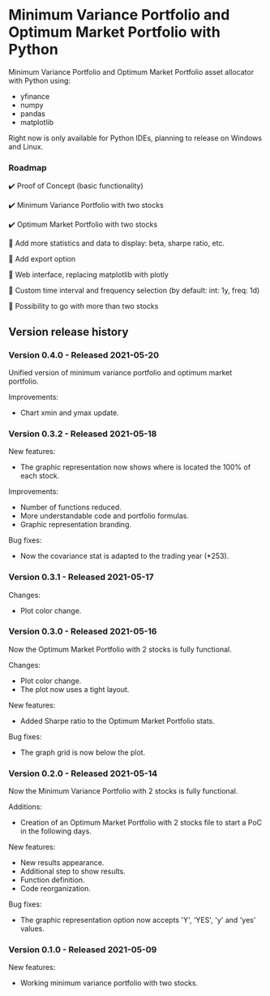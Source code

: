 # Minimum Variance Portfolio and Optimum Market Portfolio with Python

Minimum Variance Portfolio and Optimum Market Portfolio asset allocator with Python using:
* yfinance
* numpy
* pandas
* matplotlib

Right now is only available for Python IDEs, planning to release on Windows and Linux.

### Roadmap

:heavy_check_mark: Proof of Concept (basic functionality)

:heavy_check_mark: Minimum Variance Portfolio with two stocks

:heavy_check_mark: Optimum Market Portfolio with two stocks

:construction: Add more statistics and data to display: beta, sharpe ratio, etc.

:construction: Add export option

:construction: Web interface, replacing matplotlib with plotly

:construction: Custom time interval and frequency selection (by default: int: 1y, freq: 1d)

:construction: Possibility to go with more than two stocks

## Version release history

### Version 0.4.0 - Released 2021-05-20

Unified version of minimum variance portfolio and optimum market portfolio.

Improvements:
* Chart xmin and ymax update.

### Version 0.3.2 - Released 2021-05-18

New features:
* The graphic representation now shows where is located the 100% of each stock.

Improvements:
* Number of functions reduced.
* More understandable code and portfolio formulas.
* Graphic representation branding.

Bug fixes:
* Now the covariance stat is adapted to the trading year (*253).

### Version 0.3.1 - Released 2021-05-17

Changes:
* Plot color change.

### Version 0.3.0 - Released 2021-05-16

Now the Optimum Market Portfolio with 2 stocks is fully functional.

Changes:
* Plot color change.
* The plot now uses a tight layout.

New features:
* Added Sharpe ratio to the Optimum Market Portfolio stats.

Bug fixes:
* The graph grid is now below the plot.

### Version 0.2.0 - Released 2021-05-14

Now the Minimum Variance Portfolio with 2 stocks is fully functional.

Additions:
* Creation of an Optimum Market Portfolio with 2 stocks file to start a PoC in the following days.

New features:
* New results appearance.
* Additional step to show results.
* Function definition.
* Code reorganization.

Bug fixes:
* The graphic representation option now accepts 'Y', 'YES', 'y' and 'yes' values.

### Version 0.1.0 - Released 2021-05-09

New features:
* Working minimum variance portfolio with two stocks.
